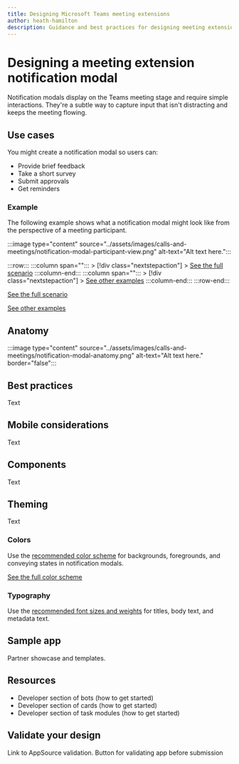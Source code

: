 ```yaml
---
title: Designing Microsoft Teams meeting extensions
author: heath-hamilton
description: Guidance and best practices for designing meeting extensions in a Microsoft Teams app.
---
```

# Designing a meeting extension notification modal

Notification modals display on the Teams meeting stage and require simple interactions. They're a subtle way to capture input that isn't distracting and keeps the meeting flowing.

## Use cases

You might create a notification modal so users can:

* Provide brief feedback
* Take a short survey
* Submit approvals
* Get reminders

### Example

The following example shows what a notification modal might look like from the perspective of a meeting participant.

:::image type="content" source="../assets/images/calls-and-meetings/notification-modal-participant-view.png" alt-text="Alt text here.":::

:::row:::
   :::column span="":::
    > [!div class="nextstepaction"]
    > [See the full scenario](https://www.figma.com/file/QjjWsZYpNqwjRc3OXTgBpp/Principles-and-guidelines?node-id=208%3A9816)
   :::column-end:::
   :::column span="":::
    > [!div class="nextstepaction"]
    > [See other examples](https://www.figma.com/file/QjjWsZYpNqwjRc3OXTgBpp/Principles-and-guidelines?node-id=218%3A10461)
   :::column-end:::
:::row-end:::

[See the full scenario](https://www.figma.com/file/QjjWsZYpNqwjRc3OXTgBpp/Principles-and-guidelines?node-id=208%3A9816)

[See other examples](https://www.figma.com/file/QjjWsZYpNqwjRc3OXTgBpp/Principles-and-guidelines?node-id=218%3A10461)

## Anatomy

:::image type="content" source="../assets/images/calls-and-meetings/notification-modal-anatomy.png" alt-text="Alt text here." border="false":::

## Best practices

Text

## Mobile considerations

Text

## Components

Text

## Theming

Text

### Colors

Use the [recommended color scheme](https://www.figma.com/file/QjjWsZYpNqwjRc3OXTgBpp/Principles-and-guidelines?node-id=280%3A4030) for backgrounds, foregrounds, and conveying states in notification modals.

[See the full color scheme](https://www.figma.com/file/QjjWsZYpNqwjRc3OXTgBpp/Principles-and-guidelines?node-id=257%3A15339)

### Typography

Use the [recommended font sizes and weights](https://www.figma.com/file/QjjWsZYpNqwjRc3OXTgBpp/Principles-and-guidelines?node-id=257%3A15511) for titles, body text, and metadata text.

## Sample app

Partner showcase and templates.

## Resources

* Developer section of bots (how to get started)
* Developer section of cards (how to get started)
* Developer section of task modules (how to get started)

## Validate your design

Link to AppSource validation. Button for validating app before submission
